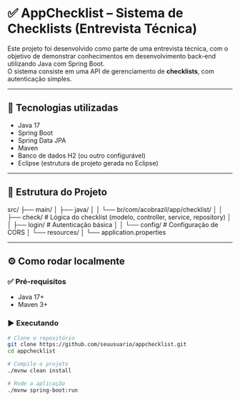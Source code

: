 # ✅ AppChecklist – Sistema de Checklists (Entrevista Técnica)

Este projeto foi desenvolvido como parte de uma entrevista técnica, com o objetivo de demonstrar conhecimentos em desenvolvimento back-end utilizando Java com Spring Boot.  
O sistema consiste em uma API de gerenciamento de **checklists**, com autenticação simples.

---

## 🚀 Tecnologias utilizadas

- Java 17
- Spring Boot
- Spring Data JPA
- Maven
- Banco de dados H2 (ou outro configurável)
- Eclipse (estrutura de projeto gerada no Eclipse)

---

## 📁 Estrutura do Projeto

src/
├── main/
│ ├── java/
│ │ └── br/com/acobrazil/app/checklist/
│ │ ├── check/ # Lógica do checklist (modelo, controller, service, repository)
│ │ ├── login/ # Autenticação básica
│ │ └── config/ # Configuração de CORS
│ └── resources/
│ └── application.properties


---

## ⚙️ Como rodar localmente

### ✅ Pré-requisitos

- Java 17+
- Maven 3+

### ▶️ Executando

```bash
# Clone o repositório
git clone https://github.com/seuusuario/appchecklist.git
cd appchecklist

# Compile o projeto
./mvnw clean install

# Rode a aplicação
./mvnw spring-boot:run

